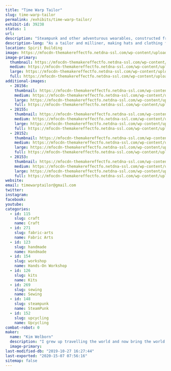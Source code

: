 ```yaml
---
title: "Time Warp Tailor"
slug: time-warp-tailor
permalink: /exhibits/time-warp-tailor/
exhibit-id: 39238
status: 1
url: 
description: "Steampunk and other adventurous wearables, constructed from a variety of reclaimed items mixed with new and vintage fabrics. My exhibit will also allow people to construct a plumed mini-top hat from their choice of a variety of fabrics, pre-cut to allow for completion in about an hour. "
description-long: "As a tailor and milliner, making hats and clothing for adventurous gentlemen and ladies I collect ....souvenirs....as I travel with my friend Mr. Verne, which I incorporate into my work. My last ensemble included an 18th century skirt, a Victorian corset, a leather coat from 1970, and something called a \"power suit\" from 1990, though I cannot imagine what power it may have wielded since it revealed nothing of the feminine wiles which I find so reliable. Look for 1940's aprons styled into modern skirts using 18th century design and construction methods; hats made from gelatin molds, and vintage jewelry-trimmed fabric totes. I am the costume designer for Opera Orlando's Steampunk \"Tales of Hoffman\" as well as dozens of productions from musical theatre to serious historic events.   I accept short term apprentices as introductory hat-makers."
location: Spirit Building
image: https://mfocdn-themakereffectfo.netdna-ssl.com/wp-content/uploads/2018/10/mini-top-hats-1024x768.jpg
image-primary:
  thumbnail: https://mfocdn-themakereffectfo.netdna-ssl.com/wp-content/uploads/2018/10/mini-top-hats-150x150.jpg
  medium: https://mfocdn-themakereffectfo.netdna-ssl.com/wp-content/uploads/2018/10/mini-top-hats-300x225.jpg
  large: https://mfocdn-themakereffectfo.netdna-ssl.com/wp-content/uploads/2018/10/mini-top-hats-1024x768.jpg
  full: https://mfocdn-themakereffectfo.netdna-ssl.com/wp-content/uploads/2018/10/mini-top-hats.jpg
additional-images:
  - 28156:
    thumbnail: https://mfocdn-themakereffectfo.netdna-ssl.com/wp-content/uploads/2018/10/steam-me-Mt-Dora-150x150.png
    medium: https://mfocdn-themakereffectfo.netdna-ssl.com/wp-content/uploads/2018/10/steam-me-Mt-Dora-167x300.png
    large: https://mfocdn-themakereffectfo.netdna-ssl.com/wp-content/uploads/2018/10/steam-me-Mt-Dora.png
    full: https://mfocdn-themakereffectfo.netdna-ssl.com/wp-content/uploads/2018/10/steam-me-Mt-Dora.png
  - 28155:
    thumbnail: https://mfocdn-themakereffectfo.netdna-ssl.com/wp-content/uploads/2018/10/butterfly-jacket-150x150.jpg
    medium: https://mfocdn-themakereffectfo.netdna-ssl.com/wp-content/uploads/2018/10/butterfly-jacket-225x300.jpg
    large: https://mfocdn-themakereffectfo.netdna-ssl.com/wp-content/uploads/2018/10/butterfly-jacket-768x1024.jpg
    full: https://mfocdn-themakereffectfo.netdna-ssl.com/wp-content/uploads/2018/10/butterfly-jacket.jpg
  - 28152:
    thumbnail: https://mfocdn-themakereffectfo.netdna-ssl.com/wp-content/uploads/2018/10/steam-hats-150x150.jpg
    medium: https://mfocdn-themakereffectfo.netdna-ssl.com/wp-content/uploads/2018/10/steam-hats-225x300.jpg
    large: https://mfocdn-themakereffectfo.netdna-ssl.com/wp-content/uploads/2018/10/steam-hats-768x1024.jpg
    full: https://mfocdn-themakereffectfo.netdna-ssl.com/wp-content/uploads/2018/10/steam-hats.jpg
  - 28153:
    thumbnail: https://mfocdn-themakereffectfo.netdna-ssl.com/wp-content/uploads/2018/10/mini-top-hat-display-150x150.jpg
    medium: https://mfocdn-themakereffectfo.netdna-ssl.com/wp-content/uploads/2018/10/mini-top-hat-display-225x300.jpg
    large: https://mfocdn-themakereffectfo.netdna-ssl.com/wp-content/uploads/2018/10/mini-top-hat-display-768x1024.jpg
    full: https://mfocdn-themakereffectfo.netdna-ssl.com/wp-content/uploads/2018/10/mini-top-hat-display.jpg
website: 
email: timewarptailor@gmail.com
twitter: 
instagram: 
facebook: 
youtube: 
categories:
  - id: 115
    slug: craft
    name: Craft
  - id: 271
    slug: fabric-arts
    name: Fabric Arts
  - id: 123
    slug: handmade
    name: Handmade
  - id: 154
    slug: workshop
    name: Hands-On Workshop
  - id: 126
    slug: kits
    name: Kits
  - id: 269
    slug: sewing
    name: Sewing
  - id: 148
    slug: steampunk
    name: SteamPunk
  - id: 152
    slug: upcycling
    name: Upcycling
combat-robot: 0
maker:
  name: "Kim Welborn"
  description: "I grew up travelling the world and now bring the world into my creations. I have costumed dozens of professional productions, from Opera Orlando's steampunk \"Tales of Hoffman\" to historic reenactments and Carnegie Hall concerts. As the TimeWarpTailor I travel with my friend, Mr. Verne, collecting....\"souvenir?\"...clothing pieces which I incorporate into my wardrobe; one recent ensemble combined an eighteenth century skirt, a 1970's leather trenchcoat, a Victorian corset and a 1990's 'power suit'."
  image-primary: 
last-modified-db: "2019-10-27 16:27:44"
last-exported: "2020-15-07 07:56:16"
sitemap: false
---
```

